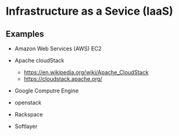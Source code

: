 
# Infrastructure as a Sevice (IaaS) 

## Examples

- Amazon Web Services (AWS) EC2 

- Apache cloudStack 
  + https://en.wikipedia.org/wiki/Apache_CloudStack
  + https://cloudstack.apache.org/

- Google Computre Engine 

- openstack

- Rackspace 

- Softlayer 


